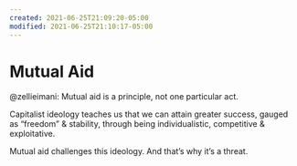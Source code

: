 ```yaml
---
created: 2021-06-25T21:09:20-05:00
modified: 2021-06-25T21:10:17-05:00
---
```


# Mutual Aid

@zellieimani: Mutual aid is a principle, not one particular act.

Capitalist ideology teaches us that we can attain greater success, gauged as “freedom” & stability, through being individualistic, competitive & exploitative.

Mutual aid challenges this ideology. And that’s why it’s a threat.